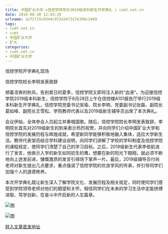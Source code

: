 ```yaml
---
title: 中国矿业大学->信控学院举办2019级本科新生开学典礼 | cumt.net.cn
date: 2019-08-30 12:43:29
urlname: a2f2715c0344c9724347317e399c2469
tags: 
- cumt.net.cn
- cumt
- 中国矿业大学
- 矿大
categories:
- cumt.net.cn
- 中国矿业大学
---
```



信控学院开学典礼现场

信控学院校长李明发表致辞

顺着凉爽的秋风，告别昔日的夏季，信控学院又即将注入新的“血液”。为迎接信控学院2019级本科新生，信控学院于8月28日上午在信控楼A101报告厅举行2019级本科新生开学典礼，信控学院党委书记吴瑜、院长李明、党委副书记张磊、副院长葛如峰、副院长王雪松、学院教师代表以及2019级新生辅导员出席了本次典礼。

会议伊始，全体参会人员起立并奏唱国歌。随后，信控学院院长李明发表致辞，李明院长首先对2019级新生的到来表示热烈祝贺，并向同学们介绍中国矿业大学和信控学院的发展历程与辉煌成就，希望新同学能够积极地融入集体，适应大学新生活。教师代表邹亮结合学科建设说明，向同学们讲解了学校的学科制度及信控学院的课程规定，使同学们清楚了自己的学习目标。之后，2019级新生代表李依航进行了发言，他表示入学的新生如同初生的鹰，想要在新的阳光下翱翔，就必须不断地向上迸发前进，慷慨激昂的发言引得场下掌声一片。最后，2019级辅导员付尚老师对新生提出几点要求，重点强调了信控学院的优良学风的传承，并引导同学们加强个人的道德修养。

本次开学典礼既让新生深入了解学院文化、发展历程及相关规定，同时使同学们感受到学院领导老师对他们的期望和关怀。相信同学们在未来的学习生活中定能拼搏进取、笃学创新，在奋斗中开启新的人生篇章。



![图](http://xwzx.cumt.edu.cn/_upload/article/images/2a/b7/4759c9a64583862b246d5fe732d8/86a26e93-acec-48d8-beed-d3f193819f7e.jpg)

![图](http://xwzx.cumt.edu.cn/_upload/article/images/2a/b7/4759c9a64583862b246d5fe732d8/cb54d930-ab17-4112-9593-be6c7f3a3291.jpg)

[转入文章首发地址](http://xwzx.cumt.edu.cn/34/0e/c523a537614/page.htm)
